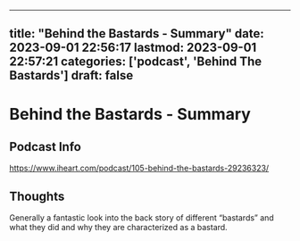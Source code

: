 
---
title: "Behind the Bastards - Summary"
date: 2023-09-01 22:56:17
lastmod: 2023-09-01 22:57:21
categories: ['podcast', 'Behind The Bastards']
draft: false
---


# Behind the Bastards - Summary
## Podcast Info
https://www.iheart.com/podcast/105-behind-the-bastards-29236323/

## Thoughts

Generally a fantastic look into the back story of different “bastards” and what they did and why they are characterized as a bastard.

<!-- #podcast #Behind The Bastards# #public -->

<!-- {BearID:227866BC-099D-43F6-8733-75DB25B09645} -->
